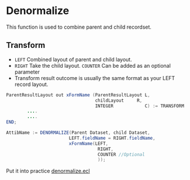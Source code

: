 # Denormalize

This function is used to combine parent and child recordset.

## Transform

- `LEFT` Combined layout of parent and child layout.
- `RIGHT` Take the child layout.
  `COUNTER` Can be added as an optional parameter
- Transform result outcome is usually the same format as your LEFT record layout.

```java
ParentResultLayout out xFormName (ParentResultLayout L,
                                  childLayout     R,
                                  INTEGER            C) := TRANSFORM
        ....
        ....
END;

AttibName := DENORMALIZE(Parent Dataset, child Dataset,
                        LEFT.fieldName = RIGHT.fieldName,
                        xFormName(LEFT,
                                   RIGHT,
                                   COUNTER //Optional
                                   ));
```

Put it into practice [denormalize.ecl](https://ide.hpccsystems.com/#)
